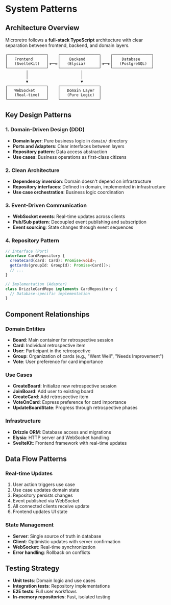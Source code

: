 # System Patterns

## Architecture Overview
Microretro follows a **full-stack TypeScript** architecture with clear separation between frontend, backend, and domain layers.

```
┌─────────────────┐    ┌─────────────────┐    ┌─────────────────┐
│   Frontend      │    │    Backend      │    │    Database     │
│   (SvelteKit)   │◄──►│   (Elysia)      │◄──►│   (PostgreSQL)  │
└─────────────────┘    └─────────────────┘    └─────────────────┘
         │                       │
         │                       │
         ▼                       ▼
┌─────────────────┐    ┌─────────────────┐
│   WebSocket     │    │   Domain Layer  │
│   (Real-time)   │    │   (Pure Logic)  │
└─────────────────┘    └─────────────────┘
```

## Key Design Patterns

### 1. Domain-Driven Design (DDD)
- **Domain layer**: Pure business logic in `domain/` directory
- **Ports and Adapters**: Clear interfaces between layers
- **Repository pattern**: Data access abstraction
- **Use cases**: Business operations as first-class citizens

### 2. Clean Architecture
- **Dependency inversion**: Domain doesn't depend on infrastructure
- **Repository interfaces**: Defined in domain, implemented in infrastructure
- **Use case orchestration**: Business logic coordination

### 3. Event-Driven Communication
- **WebSocket events**: Real-time updates across clients
- **Pub/Sub pattern**: Decoupled event publishing and subscription
- **Event sourcing**: State changes through event sequences

### 4. Repository Pattern
```typescript
// Interface (Port)
interface CardRepository {
  createCard(card: Card): Promise<void>;
  getCards(groupId: GroupId): Promise<Card[]>;
  // ...
}

// Implementation (Adapter)
class DrizzleCardRepo implements CardRepository {
  // Database-specific implementation
}
```

## Component Relationships

### Domain Entities
- **Board**: Main container for retrospective session
- **Card**: Individual retrospective item
- **User**: Participant in the retrospective
- **Group**: Organization of cards (e.g., "Went Well", "Needs Improvement")
- **Vote**: User preference for card importance

### Use Cases
- **CreateBoard**: Initialize new retrospective session
- **JoinBoard**: Add user to existing board
- **CreateCard**: Add retrospective item
- **VoteOnCard**: Express preference for card importance
- **UpdateBoardState**: Progress through retrospective phases

### Infrastructure
- **Drizzle ORM**: Database access and migrations
- **Elysia**: HTTP server and WebSocket handling
- **SvelteKit**: Frontend framework with real-time updates

## Data Flow Patterns

### Real-time Updates
1. User action triggers use case
2. Use case updates domain state
3. Repository persists changes
4. Event published via WebSocket
5. All connected clients receive update
6. Frontend updates UI state

### State Management
- **Server**: Single source of truth in database
- **Client**: Optimistic updates with server confirmation
- **WebSocket**: Real-time synchronization
- **Error handling**: Rollback on conflicts

## Testing Strategy
- **Unit tests**: Domain logic and use cases
- **Integration tests**: Repository implementations
- **E2E tests**: Full user workflows
- **In-memory repositories**: Fast, isolated testing 